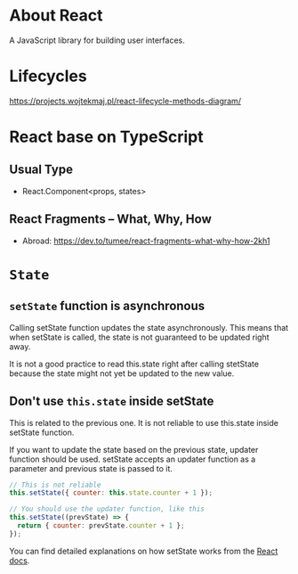 # About React

A JavaScript library for building user interfaces.

# Lifecycles

https://projects.wojtekmaj.pl/react-lifecycle-methods-diagram/

# React base on TypeScript

## Usual Type
+ React.Component<props, states>

## React Fragments – What, Why, How

+ Abroad: https://dev.to/tumee/react-fragments-what-why-how-2kh1


# `State` 

## `setState` function is asynchronous

Calling setState function updates the state asynchronously. This means that when setState is called, the state is not guaranteed to be updated right away. 

It is not a good practice to read this.state right after calling stetState because the state might not yet be updated to the new value.

## Don't use `this.state` inside setState

This is related to the previous one. It is not reliable to use this.state inside setState function. 

If you want to update the state based on the previous state, updater function should be used. setState accepts an updater function as a parameter and previous state is passed to it.

```js
// This is not reliable
this.setState({ counter: this.state.counter + 1 });

// You should use the updater function, like this
this.setState((prevState) => {
  return { counter: prevState.counter + 1 };
});
```
You can find detailed explanations on how setState works from the [React docs](https://reactjs.org/docs/react-component.html#setstate).